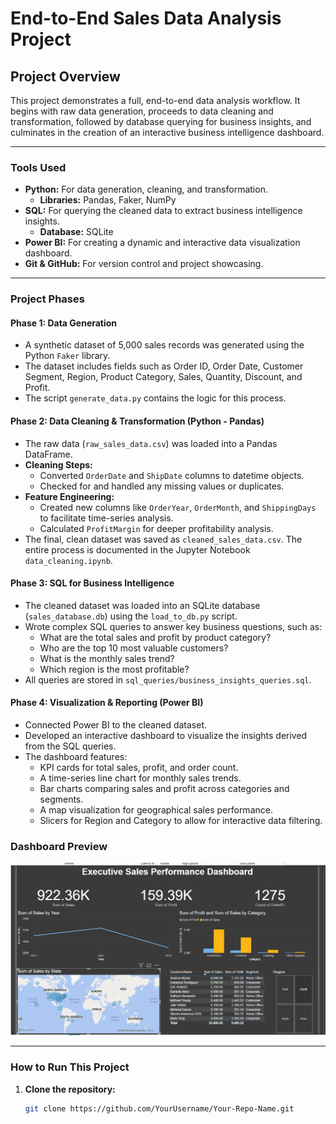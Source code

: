 # End-to-End Sales Data Analysis Project

## Project Overview
This project demonstrates a full, end-to-end data analysis workflow. It begins with raw data generation, proceeds to data cleaning and transformation, followed by database querying for business insights, and culminates in the creation of an interactive business intelligence dashboard.

---

### Tools Used
- **Python:** For data generation, cleaning, and transformation.
  - **Libraries:** Pandas, Faker, NumPy
- **SQL:** For querying the cleaned data to extract business intelligence insights.
  - **Database:** SQLite
- **Power BI:** For creating a dynamic and interactive data visualization dashboard.
- **Git & GitHub:** For version control and project showcasing.

---

### Project Phases

#### Phase 1: Data Generation
- A synthetic dataset of 5,000 sales records was generated using the Python `Faker` library.
- The dataset includes fields such as Order ID, Order Date, Customer Segment, Region, Product Category, Sales, Quantity, Discount, and Profit.
- The script `generate_data.py` contains the logic for this process.

#### Phase 2: Data Cleaning & Transformation (Python - Pandas)
- The raw data (`raw_sales_data.csv`) was loaded into a Pandas DataFrame.
- **Cleaning Steps:**
  - Converted `OrderDate` and `ShipDate` columns to datetime objects.
  - Checked for and handled any missing values or duplicates.
- **Feature Engineering:**
  - Created new columns like `OrderYear`, `OrderMonth`, and `ShippingDays` to facilitate time-series analysis.
  - Calculated `ProfitMargin` for deeper profitability analysis.
- The final, clean dataset was saved as `cleaned_sales_data.csv`. The entire process is documented in the Jupyter Notebook `data_cleaning.ipynb`.

#### Phase 3: SQL for Business Intelligence
- The cleaned dataset was loaded into an SQLite database (`sales_database.db`) using the `load_to_db.py` script.
- Wrote complex SQL queries to answer key business questions, such as:
  - What are the total sales and profit by product category?
  - Who are the top 10 most valuable customers?
  - What is the monthly sales trend?
  - Which region is the most profitable?
- All queries are stored in `sql_queries/business_insights_queries.sql`.

#### Phase 4: Visualization & Reporting (Power BI)
- Connected Power BI to the cleaned dataset.
- Developed an interactive dashboard to visualize the insights derived from the SQL queries.
- The dashboard features:
  - KPI cards for total sales, profit, and order count.
  - A time-series line chart for monthly sales trends.
  - Bar charts comparing sales and profit across categories and segments.
  - A map visualization for geographical sales performance.
  - Slicers for Region and Category to allow for interactive data filtering.

### Dashboard Preview
![Sales Dashboard Preview](dashboard_preview.png)

---

### How to Run This Project
1. **Clone the repository:**
   ```bash
   git clone https://github.com/YourUsername/Your-Repo-Name.git
